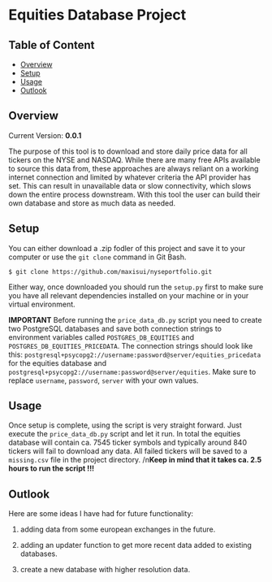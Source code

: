 # Equities Database Project

## Table of Content

- [Overview](#overview)
- [Setup](#setup)
- [Usage](#usage)
- [Outlook](#outlook)

## Overview

Current Version: **0.0.1**

The purpose of this tool is to download and store daily price data for all tickers on the NYSE and NASDAQ.
While there are many free APIs available to source this data from, these approaches are always reliant on a working internet connection and limited by whatever criteria the API provider has set. This can result in unavailable data or slow connectivity, which slows down the entire process downstream.
With this tool the user can build their own database and store as much data as needed.

## Setup

You can either download a .zip fodler of this project and save it to your computer or use the `git clone` command in Git Bash.

```console
$ git clone https://github.com/maxisui/nyseportfolio.git
```

Either way, once downloaded you should run the `setup.py` first to make sure you have all relevant dependencies installed on your machine or in your virtual environment.

**IMPORTANT**
Before running the `price_data_db.py` script you need to create two PostgreSQL databases and save both connection strings to environment variables called `POSTGRES_DB_EQUITIES` and `POSTGRES_DB_EQUITIES_PRICEDATA`. The connection strings should look like this: `postgresql+psycopg2://username:password@server/equities_pricedata` for the equities database and `postgresql+psycopg2://username:password@server/equities`. Make sure to replace `username`, `password`, `server` with your own values.

## Usage

Once setup is complete, using the script is very straight forward. Just execute the `price_data_db.py` script and let it run. In total the equities database will contain ca. 7545 ticker symbols and typically around 840 tickers will fail to download any data. All failed tickers will be saved to a `missing.csv` file in the project directory.
/n**Keep in mind that it takes ca. 2.5 hours to run the script !!!**

## Outlook

Here are some ideas I have had for future functionality:

1. adding data from some european exchanges in the future.

2. adding an updater function to get more recent data added to existing databases.

3. create a new database with higher resolution data.
